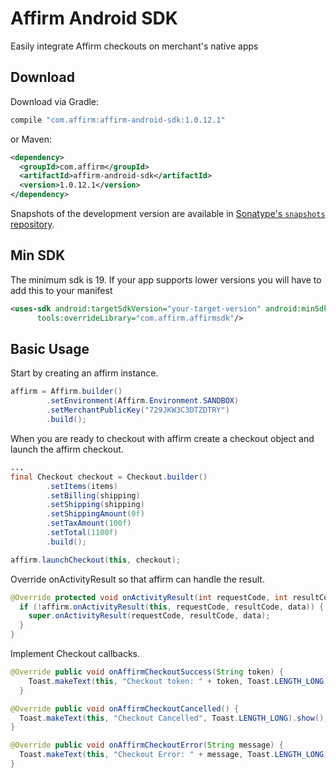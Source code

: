 Affirm Android SDK
==================

Easily integrate Affirm checkouts on merchant's native apps

## Download

Download via Gradle:
```groovy
compile "com.affirm:affirm-android-sdk:1.0.12.1"
```
or Maven:
```xml
<dependency>
  <groupId>com.affirm</groupId>
  <artifactId>affirm-android-sdk</artifactId>
  <version>1.0.12.1</version>
</dependency>
```
Snapshots of the development version are available in [Sonatype's `snapshots` repository](https://oss.sonatype.org/content/repositories/snapshots/).

## Min SDK

The minimum sdk is 19. If your app supports lower versions you will have to add this to your manifest

```xml
<uses-sdk android:targetSdkVersion="your-target-version" android:minSdkVersion="your-min-sdk-version"
      tools:overrideLibrary="com.affirm.affirmsdk"/>
```

## Basic Usage
Start by creating an affirm instance.

```java
affirm = Affirm.builder()
        .setEnvironment(Affirm.Environment.SANDBOX)
        .setMerchantPublicKey("729JKW3C3DTZDTRY")
        .build();
```

When you are ready to checkout with affirm create a checkout object
and launch the affirm checkout.


```java
...
final Checkout checkout = Checkout.builder()
        .setItems(items)
        .setBilling(shipping)
        .setShipping(shipping)
        .setShippingAmount(0f)
        .setTaxAmount(100f)
        .setTotal(1100f)
        .build();

affirm.launchCheckout(this, checkout);
```

Override onActivityResult so that affirm can handle the result.

```java
@Override protected void onActivityResult(int requestCode, int resultCode, Intent data) {
  if (!affirm.onActivityResult(this, requestCode, resultCode, data)) {
    super.onActivityResult(requestCode, resultCode, data);
  }
}
```

Implement Checkout callbacks.

```java
@Override public void onAffirmCheckoutSuccess(String token) {
    Toast.makeText(this, "Checkout token: " + token, Toast.LENGTH_LONG).show();
  }

@Override public void onAffirmCheckoutCancelled() {
  Toast.makeText(this, "Checkout Cancelled", Toast.LENGTH_LONG).show();
}

@Override public void onAffirmCheckoutError(String message) {
  Toast.makeText(this, "Checkout Error: " + message, Toast.LENGTH_LONG).show();
}
```
